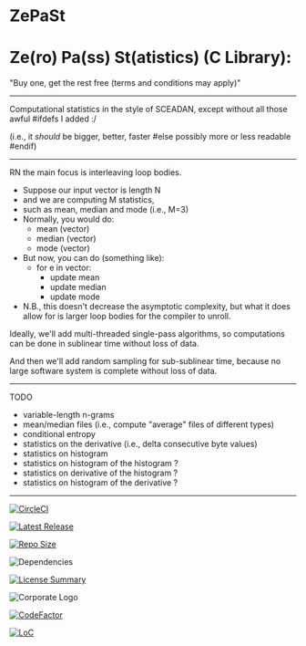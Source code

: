 # ZePaSt
Ze(ro) Pa(ss) St(atistics) (C Library):
==========
"Buy one, get the rest free (terms and conditions may apply)"

----------
Computational statistics in the style of SCEADAN,
except without all those awful #ifdefs I added :/

(i.e., it *should* be bigger, better, faster #else
possibly more or less readable #endif)

----------
RN the main focus is interleaving loop bodies.
- Suppose our input vector is length N
- and we are computing M statistics,
- such as mean, median and mode (i.e., M=3)
- Normally, you would do:
  - mean   (vector)
  - median (vector)
  - mode   (vector)
- But now, you can do (something like):
  - for e in vector:
    - update mean
    - update median
    - update mode
- N.B., this doesn't decrease the asymptotic complexity,
but what it does allow for is larger loop bodies for the compiler to unroll.

Ideally, we'll add multi-threaded single-pass algorithms,
so computations can be done in sublinear time without loss of data.

And then we'll add random sampling for sub-sublinear time,
because no large software system is complete without loss of data.

----------
TODO
- variable-length n-grams
- mean/median files (i.e., compute "average" files of different types)
- conditional entropy
- statistics on the derivative (i.e., delta consecutive byte values)
- statistics on histogram
- statistics on histogram of the histogram ?
- statistics on derivative of the histogram ?
- statistics on histogram of the derivative ?

----------
[![CircleCI](https://img.shields.io/circleci/build/github/InnovAnon-Inc/ZePaSt/?color=%23FF1100&logo=InnovAnon%2C%20Inc.&logoColor=%23FF1133&style=plastic)](https://circleci.com/gh/InnovAnon-Inc/ZePaSt/)

[![Latest Release](https://img.shields.io/github/commits-since/InnovAnon-Inc/ZePaSt//latest?color=%23FF1100&include_prereleases&logo=InnovAnon%2C%20Inc.&logoColor=%23FF1133&style=plastic)](https://github.com/InnovAnon-Inc/ZePaSt//releases/latest)

[![Repo Size](https://img.shields.io/github/repo-size/InnovAnon-Inc/ZePaSt/?color=%23FF1100&logo=InnovAnon%2C%20Inc.&logoColor=%23FF1133&style=plastic)](https://github.com/InnovAnon-Inc/ZePaSt/)

![Dependencies](https://img.shields.io/librariesio/github/InnovAnon-Inc/ZePaSt/?color=%23FF1100&style=plastic)

[![License Summary](https://img.shields.io/github/license/InnovAnon-Inc/ZePaSt/?color=%23FF1100&label=Free%20Code%20for%20a%20Free%20World%21&logo=InnovAnon%2C%20Inc.&logoColor=%23FF1133&style=plastic)](https://tldrlegal.com/license/unlicense#summary)

![Corporate Logo](https://i.imgur.com/UD8y4Is.gif)

[![CodeFactor](https://www.codefactor.io/repository/github/InnovAnon-Inc/ZePaSt/badge)](https://www.codefactor.io/repository/github/InnovAnon-Inc/ZePaSt/)

[![LoC](https://tokei.rs/b1/github/InnovAnon-Inc/ZePaSt/?category=code)](https://github.com/InnovAnon-Inc/ZePaSt/)

